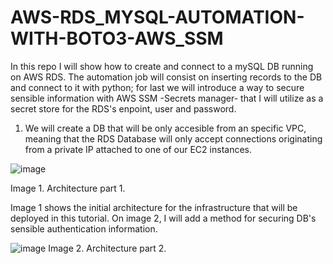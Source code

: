 # AWS-RDS_MYSQL-AUTOMATION-WITH-BOTO3-AWS_SSM

In this repo I will show how to create and connect to  a mySQL DB running on AWS RDS. The automation job will consist on inserting records to the DB and connect to it with python; for last we will introduce a way to secure sensible information with AWS SSM -Secrets manager- that I will utilize as a secret store for the RDS's enpoint, user and
password.

1. We will create a DB that will be only accesible from an specific VPC, meaning that the RDS Database will only accept connections originating from a private IP attached to one of our EC2 instances.

![image](https://user-images.githubusercontent.com/32818490/117994026-3aa8ff00-b30e-11eb-9b13-d1be8a9997e1.png)

Image 1. Architecture part 1.

Image 1 shows the initial architecture for the infrastructure that will be deployed in this tutorial. On image 2, I will add a method for securing DB's sensible authentication information.

![image](https://user-images.githubusercontent.com/32818490/117996661-544b4600-b310-11eb-8e05-45a1bdb5e47f.png)
Image 2. Architecture part 2.

